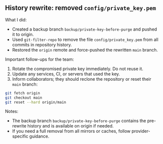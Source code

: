## History rewrite: removed `config/private_key.pem`

What I did:

- Created a backup branch `backup/private-key-before-purge` and pushed it to origin.
- Used `git-filter-repo` to remove the file `config/private_key.pem` from all commits in repository history.
- Restored the `origin` remote and force-pushed the rewritten `main` branch.

Important follow-ups for the team:

1. Rotate the compromised private key immediately. Do not reuse it.
2. Update any services, CI, or servers that used the key.
3. Inform collaborators; they should reclone the repository or reset their `main` branch:

```bash
git fetch origin
git checkout main
git reset --hard origin/main
```

Notes:
- The backup branch `backup/private-key-before-purge` contains the pre-rewrite history and is available on origin if needed.
- If you need a full removal from all mirrors or caches, follow provider-specific guidance.
